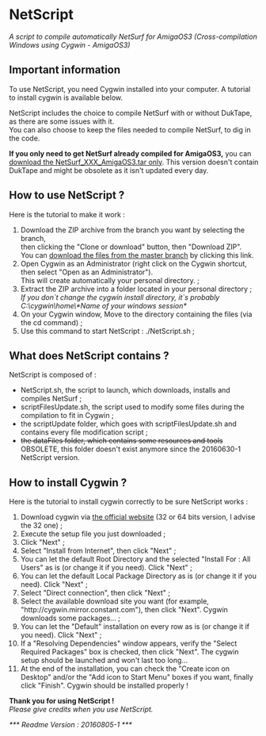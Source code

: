 <h1>NetScript</h1>
<em>A script to compile automatically NetSurf for AmigaOS3 (Cross-compilation Windows using Cygwin - AmigaOS3)</em>

<h2>Important information</h2>
To use NetScript, you need Cygwin installed into your computer. A tutorial to install cygwin is available below.<br/>

NetScript includes the choice to compile NetSurf with or without DukTape, as there are some issues with it.<br/>
You can also choose to keep the files needed to compile NetSurf, to dig in the code.<br/>

<strong>If you only need to get NetSurf already compiled for AmigaOS3,</strong> you can <a href="https://github.com/DNADNL/NetScript/raw/master/NetSurf_3.6dev_AmigaOS3.tar">download the NetSurf_XXX_AmigaOS3.tar only</a>. 
This version doesn't contain DukTape and might be obsolete as it isn't updated every day. 

<h2>How to use NetScript ?</h2>
Here is the tutorial to make it work :
<ol>
	<li>Download the ZIP archive from the branch you want by selecting the branch, <br/>
	then clicking the "Clone or download" button, then "Download ZIP".<br/>
	You can <a href="https://github.com/DNADNL/NetScript/archive/master.zip">download the files from the master branch</a> by clicking this link.</li>
	<li>Open Cygwin as an Administrator (right click on the Cygwin shortcut, then select "Open as an Administrator").<br/>
	This will create automatically your personal directory. ;</li>
	<li>Extract the ZIP archive into a folder located in your personal directory ; <br/>
	<em>If you don`t change the cygwin install directory, it`s probably C:\cygwin\home\*Name of your windows session*</em></li>
	<li>On your Cygwin window, Move to the directory containing the files (via the cd command) ;</li>
	<li>Use this command to start NetScript : ./NetScript.sh ;</li>
</ol>
<h2>What does NetScript contains ?</h2>
NetScript is composed of :
<ul>
	<li>NetScript.sh, the script to launch, which downloads, installs and compiles NetSurf ;</li>
	<li>scriptFilesUpdate.sh, the script used to modify some files during the compilation to fit in Cygwin ;</li>
	<li>the scriptUpdate folder, which goes with scriptFilesUpdate.sh and contains every file modification script ;</li>
	<li><del>the dataFiles folder, which contains some resources and tools</del> OBSOLETE, this folder doesn't exist anymore since the 20160630-1 NetScript version.</li>
</ul>
<h2>How to install Cygwin ?</h2>
Here is the tutorial to install cygwin correctly to be sure NetScript works :
<ol>
	<li>Download cygwin via <a href="https://cygwin.com/install.html">the official website</a> (32 or 64 bits version, I advise the 32 one) ;</li>
	<li>Execute the setup file you just downloaded ;</li>
	<li>Click "Next" ;</li>
	<li>Select "Install from Internet", then click "Next" ;</li>
	<li>You can let the default Root Directory and the selected "Install For : All Users" as is (or change it if you need). Click "Next" ;</li>
	<li>You can let the default Local Package Directory as is (or change it if you need). Click "Next" ;</li>
	<li>Select "Direct connection", then click "Next" ;</li>
	<li>Select the available download site you want (for example, "http://cygwin.mirror.constant.com"), then click "Next". Cygwin downloads some packages... ;</li>
	<li>You can let the "Default" installation on every row as is (or change it if you need). Click "Next" ;</li>
	<li>If a "Resolving Dependencies" window appears, verify the "Select Required Packages" box is checked, then click "Next". The cygwin setup should be launched and won't last too long...</li>
	<li>At the end of the installation, you can check the "Create icon on Desktop" and/or the "Add icon to Start Menu" boxes if you want, finally click "Finish". Cygwin should be installed properly !</li>
</ol>
<strong>Thank you for using NetScript !</strong><br/>
<em>Please give credits when you use NetScript.</em>

<em>*** Readme Version : 20160805-1 ***</em>

